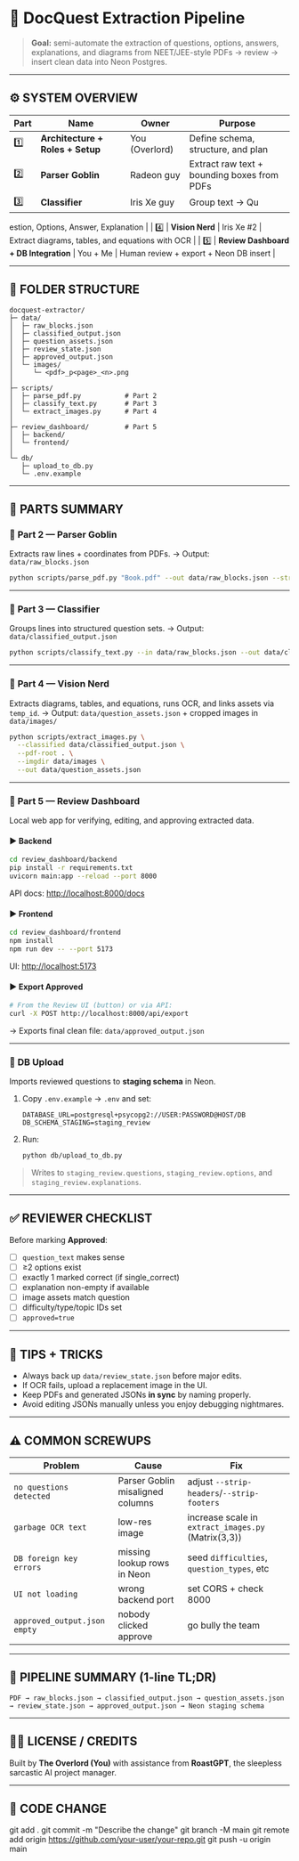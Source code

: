 # 🧩 DocQuest Extraction Pipeline

> **Goal:** semi-automate the extraction of questions, options, answers, explanations, and diagrams from NEET/JEE-style PDFs → review → insert clean data into Neon Postgres.

---

## ⚙️ SYSTEM OVERVIEW

| Part | Name                                  | Owner          | Purpose                                             |
| ---- | ------------------------------------- | -------------- | --------------------------------------------------- |
| 1️⃣  | **Architecture + Roles + Setup**      | You (Overlord) | Define schema, structure, and plan                  |
| 2️⃣  | **Parser Goblin**                     | Radeon guy     | Extract raw text + bounding boxes from PDFs         |
| 3️⃣  | **Classifier**                        | Iris Xe guy    | Group text → Qu

estion, Options, Answer, Explanation |
| 4️⃣  | **Vision Nerd**                       | Iris Xe #2     | Extract diagrams, tables, and equations with OCR    |
| 5️⃣  | **Review Dashboard + DB Integration** | You + Me       | Human review + export + Neon DB insert              |

---

## 🧱 FOLDER STRUCTURE

```
docquest-extractor/
├─ data/
│  ├─ raw_blocks.json
│  ├─ classified_output.json
│  ├─ question_assets.json
│  ├─ review_state.json
│  ├─ approved_output.json
│  └─ images/
│     └─ <pdf>_p<page>_<n>.png
│
├─ scripts/
│  ├─ parse_pdf.py           # Part 2
│  ├─ classify_text.py       # Part 3
│  └─ extract_images.py      # Part 4
│
├─ review_dashboard/         # Part 5
│  ├─ backend/
│  └─ frontend/
│
└─ db/
   ├─ upload_to_db.py
   └─ .env.example
```

---

## 🧩 PARTS SUMMARY

### 🔹 **Part 2 — Parser Goblin**

Extracts raw lines + coordinates from PDFs.
→ Output: `data/raw_blocks.json`

```bash
python scripts/parse_pdf.py "Book.pdf" --out data/raw_blocks.json --strip-headers --strip-footers
```

---

### 🔹 **Part 3 — Classifier**

Groups lines into structured question sets.
→ Output: `data/classified_output.json`

```bash
python scripts/classify_text.py --in data/raw_blocks.json --out data/classified_output.json
```

---

### 🔹 **Part 4 — Vision Nerd**

Extracts diagrams, tables, and equations, runs OCR, and links assets via `temp_id`.
→ Output: `data/question_assets.json` + cropped images in `data/images/`

```bash
python scripts/extract_images.py \
  --classified data/classified_output.json \
  --pdf-root . \
  --imgdir data/images \
  --out data/question_assets.json
```

---

### 🔹 **Part 5 — Review Dashboard**

Local web app for verifying, editing, and approving extracted data.

#### ▶ Backend

```bash
cd review_dashboard/backend
pip install -r requirements.txt
uvicorn main:app --reload --port 8000
```

API docs: [http://localhost:8000/docs](http://localhost:8000/docs)

#### ▶ Frontend

```bash
cd review_dashboard/frontend
npm install
npm run dev -- --port 5173
```

UI: [http://localhost:5173](http://localhost:5173)

#### ▶ Export Approved

```bash
# From the Review UI (button) or via API:
curl -X POST http://localhost:8000/api/export
```

→ Exports final clean file:
`data/approved_output.json`

---

### 🔹 **DB Upload**

Imports reviewed questions to **staging schema** in Neon.

1. Copy `.env.example` → `.env` and set:

   ```
   DATABASE_URL=postgresql+psycopg2://USER:PASSWORD@HOST/DB
   DB_SCHEMA_STAGING=staging_review
   ```

2. Run:

   ```bash
   python db/upload_to_db.py
   ```

> Writes to `staging_review.questions`, `staging_review.options`, and `staging_review.explanations`.

---

## ✅ REVIEWER CHECKLIST

Before marking **Approved**:

* [ ] `question_text` makes sense
* [ ] ≥2 options exist
* [ ] exactly 1 marked correct (if single_correct)
* [ ] explanation non-empty if available
* [ ] image assets match question
* [ ] difficulty/type/topic IDs set
* [ ] `approved=true`

---

## 🧠 TIPS + TRICKS

* Always back up `data/review_state.json` before major edits.
* If OCR fails, upload a replacement image in the UI.
* Keep PDFs and generated JSONs **in sync** by naming properly.
* Avoid editing JSONs manually unless you enjoy debugging nightmares.

---

## ⚠️ COMMON SCREWUPS

| Problem                      | Cause                            | Fix                                                 |
| ---------------------------- | -------------------------------- | --------------------------------------------------- |
| `no questions detected`      | Parser Goblin misaligned columns | adjust `--strip-headers`/`--strip-footers`          |
| `garbage OCR text`           | low-res image                    | increase scale in `extract_images.py` (Matrix(3,3)) |
| `DB foreign key errors`      | missing lookup rows in Neon      | seed `difficulties`, `question_types`, etc          |
| `UI not loading`             | wrong backend port               | set CORS + check 8000                               |
| `approved_output.json empty` | nobody clicked approve           | go bully the team                                   |

---

## 🧩 PIPELINE SUMMARY (1-line TL;DR)

```
PDF → raw_blocks.json → classified_output.json → question_assets.json
→ review_state.json → approved_output.json → Neon staging schema
```

---

## 🧑‍💻 LICENSE / CREDITS

Built by **The Overlord (You)**
with assistance from **RoastGPT**, the sleepless sarcastic AI project manager.

---

## 🧩 CODE CHANGE

git add .
git commit -m "Describe the change"
git branch -M main
git remote add origin <https://github.com/your-user/your-repo.git>
git push -u origin main